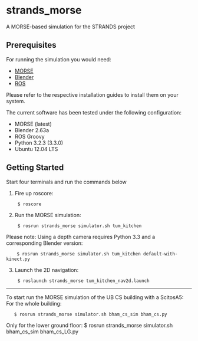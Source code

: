 strands_morse
=============

A MORSE-based simulation for the STRANDS project

Prerequisites
-------------

For running the simulation you would need:

* [MORSE](http://www.openrobots.org/morse/doc/latest/user/installation.html) 
* [Blender](http://www.blender.org/download/get-blender/)
* [ROS](http://www.ros.org/wiki/ROS/Installation)

Please refer to the respective installation guides to install them on your system. 

The current software has been tested under the following configuration:

* MORSE (latest)
* Blender 2.63a
* ROS Groovy
* Python 3.2.3 (3.3.0)
* Ubuntu 12.04 LTS

Getting Started
---------------

Start four terminals and run the commands below

1. Fire up roscore:
   
        $ roscore
       
2. Run the MORSE simulation:
      
        $ rosrun strands_morse simulator.sh tum_kitchen
       
  Please note: Using a depth camera requires Python 3.3 and a corresponding Blender version:

        $ rosrun strands_morse simulator.sh tum_kitchen default-with-kinect.py
       
3. Launch the 2D navigation:

        $ roslaunch strands_morse tum_kitchen_nav2d.launch


-----------------

To start run the MORSE simulation of the UB CS building with a ScitosA5:
For the whole building:
      
       $ rosrun strands_morse simulator.sh bham_cs_sim bham_cs.py

Only for the lower ground floor:
       $ rosrun strands_morse simulator.sh bham_cs_sim bham_cs_LG.py


